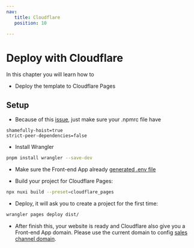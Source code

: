 ```yaml
---
nav:
   title: Cloudflare
   position: 10

---
```


# Deploy with Cloudflare

In this chapter you will learn how to

- Deploy the template to Cloudflare Pages

## Setup
- Because of this [issue](https://github.com/nuxt/nuxt/issues/28248), just make sure your .npmrc file have
```
shamefully-hoist=true
strict-peer-dependencies=false
```

- Install Wrangler

```bash
pnpm install wrangler --save-dev
```

- Make sure the Front-end App already [generated .env file](../local-installation/app-installation.md#generate-env-file)

- Build your project for Cloudflare Pages:

```bash
npx nuxi build --preset=cloudflare_pages
```

- Deploy, it will ask you to create a project for the first time:

```bash
wrangler pages deploy dist/
```

- After finish this, your website is ready and Cloudflare also give you a Front-end App domain. Please use the current domain to config [sales channel domain](../configuration/domain-config.md).
